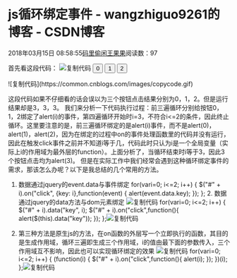 
# js循环绑定事件 - wangzhiguo9261的博客 - CSDN博客


2018年03月15日 08:58:55[码里偷闲王果果](https://me.csdn.net/wangzhiguo9261)阅读数：97


首先看这段代码：
![复制代码](https://common.cnblogs.com/images/copycode.gif)
<button id="0">0</button>
<button id="1">1</button>
<button id="2">2</button>
<script>$(function(){for(vari=0; i<=2; i++) {
        $("\#" + i).on("click",function() {
            alert(i);
        });
    };
})</script>![复制代码](https://common.cnblogs.com/images/copycode.gif)

这段代码如果不仔细看的话会误以为三个按钮点击结果分别为0，1，2。但是运行结果却是3，3，3。
我们来分析一下代码执行过程：前三遍循环分别给按钮0，1，2绑定了alert(i)的事件，第四遍循环开始时i=3，不符合i<=2的条件，因此终止循环。这里要注意的是，前三遍循环绑定的是alert(i)事件，而不是alert(0)，alert(1)，alert(2)，因为在绑定的过程中on的事件处理函数里的代码并没有运行，因此在触发click事件之前并不知道i等于几，代码此时只认为i是一个全局变量（实际上i的作用域为最外层的function）。上面分析了，当循环结束时i等于3，因此3个按钮点击均为alert(3)。
但是在实际工作中我们经常会遇到这种循环绑定事件的需求，那该怎么办呢？以下是我总结的几个常用的方法。
1. 数据通过jquery的event.data与事件绑定
for(vari=0; i<=2; i++) {
    $("\#" + i).on("click", {key: i},function(event) {
        alert(event.data.key);
    });
};
2. 数据通过jquery的data方法与dom元素绑定
![复制代码](https://common.cnblogs.com/images/copycode.gif)
for(vari=0; i<=2; i++) {
    $("\#" + i).data("key", i);
    $("\#" + i).on("click",function(){
        alert($(this).data("key"));
    });
};![复制代码](https://common.cnblogs.com/images/copycode.gif)

3. 第三种方法是原生js的方法，在on函数的外层写一个立即执行的函数，其目的是生成作用域，循环三遍即生成三个作用域，i的值由最下面的参数传入，三个作用域互不影响，因此也可以实现循环绑定的效果
![复制代码](https://common.cnblogs.com/images/copycode.gif)
for(vari=0; i<=2; i++) {
    (function(i) {
        $("\#" + i).on("click",function(){
            alert(i);
        });
    })(i);
};![复制代码](https://common.cnblogs.com/images/copycode.gif)


